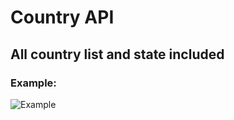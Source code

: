 # Country API

## All country list and state included

### Example:
![Example](https://i.ibb.co/x5yZnGM/Screenshot-1.png)
